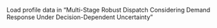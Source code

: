 Load profile data in
“Multi-Stage Robust Dispatch Considering Demand Response Under Decision-Dependent Uncertainty”
